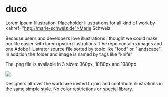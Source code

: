 duco
====

Lorem Ipsum Illustration. Placeholder Illustrations for all kind of work by <ahref="http://marie-schweiz.de">Marie Schweiz</a>

Because users and developers love illustrations i thought we could make our life easier with lorem ipsum illustrations. The repo contains images and one Adobe Illustrator source file sorted by topic like "food" or "landscape". In addition the folder and image is named by tags like "knife"

The .png file is available in 3 sizes:
360px, 1080px and 1980px

<img src="https://dl.dropboxusercontent.com/u/1283627/readme%2C-info.png">

Designers all over the world are invited to join and contribute illustrations in the same simple style. No color restrictions or special library.
